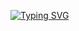 <a href="https://git.io/typing-svg"><img src="https://readme-typing-svg.demolab.com?font=Source+Code+Pro&size=22&duration=2200&pause=200&color=39DC58&multiline=true&width=475&height=100&lines=Venkat+Yenduri;CS+Student+%40+Wayne+State+University;Data+%26+Science+Engineer" alt="Typing SVG" /></a>
